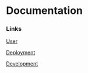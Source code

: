 # Documentation
### Links
[User](https://github.com/joeygarberick/MainCharacterHabitTracker/blob/main/Manuals/Documentation/User.md)

[Deployment](https://github.com/joeygarberick/MainCharacterHabitTracker/blob/main/Manuals/Documentation/Deployment.md)

[Development](https://github.com/joeygarberick/MainCharacterHabitTracker/blob/main/Manuals/Documentation/Development.md)
